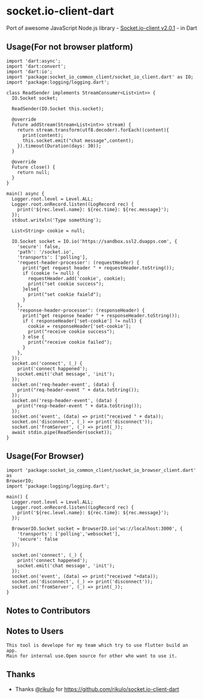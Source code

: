 # socket.io-client-dart

Port of awesome JavaScript Node.js library - [Socket.io-client v2.0.1](https://github.com/socketio/socket.io-client) - in Dart

## Usage(For not browser platform)


    import 'dart:async';
    import 'dart:convert';
    import 'dart:io';
    import 'package:socket_io_common_client/socket_io_client.dart' as IO;
    import 'package:logging/logging.dart';
    
    class ReadSender implements StreamConsumer<List<int>> {
      IO.Socket socket;
    
      ReadSender(IO.Socket this.socket);
    
      @override
      Future addStream(Stream<List<int>> stream) {
        return stream.transform(utf8.decoder).forEach((content){
          print(content);
          this.socket.emit("chat message",content);
        }).timeout(Duration(days: 30));
      }
    
      @override
      Future close() {
        return null;
      }
    }
    
    main() async {
      Logger.root.level = Level.ALL;
      Logger.root.onRecord.listen((LogRecord rec) {
        print('${rec.level.name}: ${rec.time}: ${rec.message}');
      });
      stdout.writeln('Type something');
    
      List<String> cookie = null;
    
      IO.Socket socket = IO.io('https://sandbox.ssl2.duapps.com', {
        'secure': false,
        'path': '/socket.io',
        'transports': ['polling'],
        'request-header-processer': (requestHeader) {
          print("get request header " + requestHeader.toString());
          if (cookie != null) {
            requestHeader.add('cookie', cookie);
            print("set cookie success");
          }else{
            print("set cookie faield");
          }
        },
        'response-header-processer': (responseHeader) {
          print("get response header " + responseHeader.toString());
          if ( responseHeader['set-cookie'] != null) {
            cookie = responseHeader['set-cookie'];
            print("receive cookie success");
          } else {
            print("receive cookie failed");
          }
        },
      });
      socket.on('connect', (_) {
        print('connect happened');
        socket.emit('chat message', 'init');
      });
      socket.on('req-header-event', (data) {
        print("req-header-event " + data.toString());
      });
      socket.on('resp-header-event', (data) {
        print("resp-header-event " + data.toString());
      });
      socket.on('event', (data) => print("received " + data));
      socket.on('disconnect', (_) => print('disconnect'));
      socket.on('fromServer', (_) => print(_));
      await stdin.pipe(ReadSender(socket));
    }



## Usage(For Browser)


    import 'package:socket_io_common_client/socket_io_browser_client.dart' as
    BrowserIO;
    import 'package:logging/logging.dart';
    
    main() {
      Logger.root.level = Level.ALL;
      Logger.root.onRecord.listen((LogRecord rec) {
        print('${rec.level.name}: ${rec.time}: ${rec.message}');
      });
    
      BrowserIO.Socket socket = BrowserIO.io('ws://localhost:3000', {
        'transports': ['polling','websocket'],
        'secure': false
      });
    
      socket.on('connect', (_) {
        print('connect happened');
        socket.emit('chat message', 'init');
      });
      socket.on('event', (data) => print("received "+data));
      socket.on('disconnect', (_) => print('disconnect'));
      socket.on('fromServer', (_) => print(_));
    }



## Notes to Contributors
## Notes to Users
    This tool is develope for my team which try to use flutter build an app.
    Main for internal use.Open source for other who want to use it. 



## Thanks
* Thanks [@rikulo](https://github.com/rikulo) for https://github.com/rikulo/socket.io-client-dart